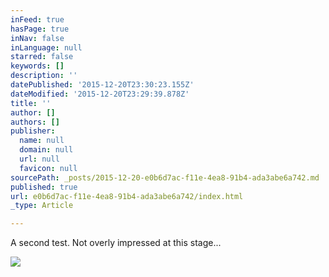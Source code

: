 ```yaml
---
inFeed: true
hasPage: true
inNav: false
inLanguage: null
starred: false
keywords: []
description: ''
datePublished: '2015-12-20T23:30:23.155Z'
dateModified: '2015-12-20T23:29:39.878Z'
title: ''
author: []
authors: []
publisher:
  name: null
  domain: null
  url: null
  favicon: null
sourcePath: _posts/2015-12-20-e0b6d7ac-f11e-4ea8-91b4-ada3abe6a742.md
published: true
url: e0b6d7ac-f11e-4ea8-91b4-ada3abe6a742/index.html
_type: Article

---
```

A second test. Not overly impressed at this stage...

![](https://the-grid-user-content.s3-us-west-2.amazonaws.com/b6a85204-04b5-4654-b4e0-08fc267014f4.jpg)